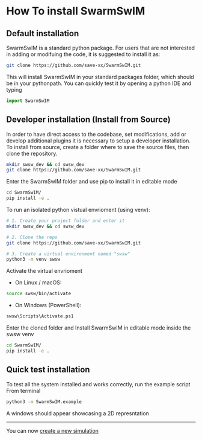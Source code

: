 # How To install SwarmSwIM

## Default installation

SwarmSwIM is a standard python package. For users that are not interested in adding or modifuing the code, it is suggested to install it as:

```bash
git clone https://github.com/save-xx/SwarmSwIM.git
```

This will install SwarmSwIM in your standard packages folder, which should be in your pythonpath. 
You can quickly test it by opening a python IDE and typing

```python
import SwarmSwIM
```

## Developer installation (Install from Source)

In order to have direct access to the codebase, set modifications, add or develop additional plugins it is necessary to setup a developer installation. 
To install from source, create a folder where to save the source files, then clone the repository.

```bash
mkdir swsw_dev && cd swsw_dev
git clone https://github.com/save-xx/SwarmSwIM.git
```

Enter the SwarmSwIM folder and use pip to install it in editable mode
```bash
cd SwarmSwIM/
pip install -e .
```

To run an isolated python vistual envrioment (using venv):

```bash
# 1. Create your project folder and enter it
mkdir swsw_dev && cd swsw_dev

# 2. Clone the repo
git clone https://github.com/save-xx/SwarmSwIM.git

# 3. Create a virtual environment named "swsw"
python3 -m venv swsw
```

Activate the virtual envrioment
+ On Linux / macOS:
```bash
source swsw/bin/activate
```
+ On Windows (PowerShell):
```bash
swsw\Scripts\Activate.ps1
```

Enter the cloned folder and Install SwarmSwIM in editable mode inside the swsw venv
```bash
cd SwarmSwIM/
pip install -e .
```

## Quick test installation
To test all the system installed and works correctly, run the example script
From terminal

```bash
python3 -m SwarmSwIM.example
```

A windows should appear showcasing a 2D represntation

---

You can now [create a new simulation](create_new.md) 